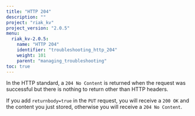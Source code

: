 ```yaml
---
title: "HTTP 204"
description: ""
project: "riak_kv"
project_version: "2.0.5"
menu:
  riak_kv-2.0.5:
    name: "HTTP 204"
    identifier: "troubleshooting_http_204"
    weight: 101
    parent: "managing_troubleshooting"
toc: true
---
```


In the HTTP standard, a `204 No Content` is returned when the request was successful but there is nothing to return other than HTTP headers.

If you add `returnbody=true` in the `PUT` request, you will receive a `200 OK` and the content you just stored, otherwise you will receive a `204 No Content`.
